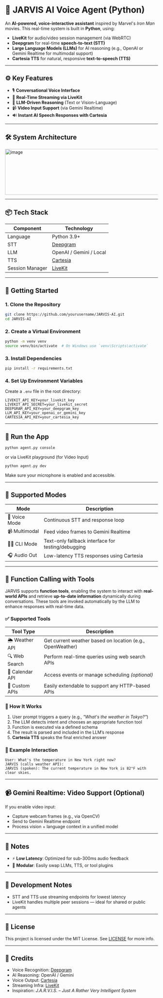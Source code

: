 # 🧠 JARVIS AI Voice Agent (Python)

An **AI-powered, voice-interactive assistant** inspired by Marvel's *Iron Man* movies. This real-time system is built in **Python**, using:

* **LiveKit** for audio/video session management (via WebRTC)
* **Deepgram** for real-time **speech-to-text (STT)**
* **Large Language Models (LLMs)** for AI reasoning (e.g., OpenAI or Gemini Realtime for multimodal support)
* **Cartesia TTS** for natural, responsive **text-to-speech (TTS)**

---

## ⚙️ Key Features

* 🎙️ **Conversational Voice Interface**
* 🔁 **Real-Time Streaming via LiveKit**
* 🧠 **LLM-Driven Reasoning** (Text or Vision-Language)
* 📹 **Video Input Support** (via Gemini Realtime)
* 🔊 **Instant AI Speech Responses with Cartesia**

---

## 🛠️ System Architecture

<img width="747" height="151" alt="image" src="https://github.com/user-attachments/assets/c4450e0f-90ad-4381-9b6d-6c561c374a4f" />

---

## 📦 Tech Stack

| Component       | Technology                       |
| --------------- | -------------------------------- |
| Language        | Python 3.9+                      |
| STT             | [Deepgram](https://deepgram.com) |
| LLM             | OpenAI / Gemini / Local          |
| TTS             | [Cartesia](https://cartesia.ai)  |
| Session Manager | [LiveKit](https://livekit.io)    |

---

## 🚀 Getting Started

### 1. Clone the Repository

```bash
git clone https://github.com/yourusername/JARVIS-AI.git
cd JARVIS-AI
```

### 2. Create a Virtual Environment

```bash
python -m venv venv
source venv/bin/activate  # On Windows use `venv\Scripts\activate`
```

### 3. Install Dependencies

```bash
pip install -r requirements.txt
```

### 4. Set Up Environment Variables

Create a `.env` file in the root directory:

```
LIVEKIT_API_KEY=your_livekit_key  
LIVEKIT_API_SECRET=your_livekit_secret  
DEEPGRAM_API_KEY=your_deepgram_key  
LLM_API_KEY=your_openai_or_gemini_key  
CARTESIA_API_KEY=your_cartesia_key  
```

---

## 🧪 Run the App

```bash
python agent.py console
```

or via LiveKit playground (for Video Input)

```bash
python agent.py dev
```

Make sure your microphone is enabled and accessible.

---

## 🧠 Supported Modes

| Mode           | Description                                        |
| -------------- | -------------------------------------------------- |
| 🎤 Voice Mode  | Continuous STT and response loop                   |
| 📹 Multimodal  | Feed video frames to Gemini Realtime               |
| 🧑‍💻 CLI Mode | Text-only fallback interface for testing/debugging |
| 🎧 Audio Out   | Low-latency TTS responses using Cartesia           |

---

## 🧩 Function Calling with Tools

JARVIS supports **function tools**, enabling the system to interact with **real-world APIs** and retrieve **up-to-date information** dynamically during conversations. These tools are invoked automatically by the LLM to enhance responses with real-time data.

### ✅ Supported Tools

| Tool Type       | Description                                               |
| --------------- | --------------------------------------------------------- |
| 🌦️ Weather API | Get current weather based on location (e.g., OpenWeather) |
| 🔍 Web Search   | Perform real-time queries using web search APIs           |
| 📅 Calendar API | Access events or manage scheduling *(optional)*           |
| 🧾 Custom APIs  | Easily extendable to support any HTTP-based APIs          |

### 🔄 How It Works

1. User prompt triggers a query (e.g., *"What's the weather in Tokyo?"*)
2. The LLM detects intent and chooses an appropriate function tool
3. Function is executed via a defined schema
4. The result is parsed and included in the LLM’s response
5. **Cartesia TTS** speaks the final enriched answer

### 🧠 Example Interaction

```
User: What's the temperature in New York right now?  
JARVIS (calls weather API):  
JARVIS (spoken): The current temperature in New York is 82°F with clear skies.
```

---

## 📹 Gemini Realtime: Video Support (Optional)

If you enable video input:

* Capture webcam frames (e.g., via OpenCV)
* Send to Gemini Realtime endpoint
* Process vision + language context in a unified model

---

## 📌 Notes

* ⚡ **Low Latency**: Optimized for sub-300ms audio feedback
* 🔧 **Modular**: Easily swap LLMs, TTS, or tool plugins

---

## 🧰 Development Notes

* STT and TTS use streaming endpoints for lowest latency
* LiveKit handles multiple peer sessions — ideal for shared or public agents

---

## 📄 License

This project is licensed under the MIT License. See [LICENSE](./LICENSE) for more info.

---

## 📣 Credits

* Voice Recognition: [Deepgram](https://deepgram.com)
* AI Reasoning: OpenAI / Gemini
* Voice Output: [Cartesia](https://cartesia.ai)
* Streaming Infra: [LiveKit](https://livekit.io)
* Inspiration: *J.A.R.V.I.S. – Just A Rather Very Intelligent System*
